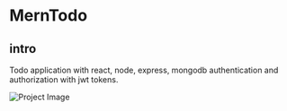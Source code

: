 # MernTodo

## intro
Todo application with react, node, express, mongodb authentication and authorization with jwt tokens.
  
![Project Image](../images/Screenshot(86).png?raw=true "Title")

